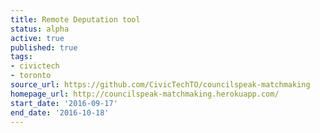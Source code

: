 ```yaml
---
title: Remote Deputation tool
status: alpha
active: true
published: true
tags:
- civictech
- toronto
source_url: https://github.com/CivicTechTO/councilspeak-matchmaking
homepage_url: http://councilspeak-matchmaking.herokuapp.com/
start_date: '2016-09-17'
end_date: '2016-10-18'
---
```



